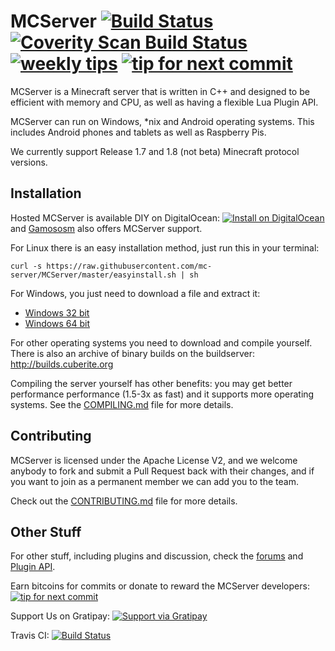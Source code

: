 MCServer [![Build Status](http://img.shields.io/travis/mc-server/MCServer/master.svg?style=flat)](https://travis-ci.org/mc-server/MCServer) [![Coverity Scan Build Status](https://scan.coverity.com/projects/1930/badge.svg)](https://scan.coverity.com/projects/1930) [![weekly tips](http://img.shields.io/gratipay/cuberite_team.svg?style=flat)](http://gratipay.com/cuberite_team)  [![tip for next commit](http://tip4commit.com/projects/74.svg)](http://tip4commit.com/projects/74)
========

MCServer is a Minecraft server that is written in C++ and designed to be efficient with memory and CPU, as well as having a flexible Lua Plugin API.

MCServer can run on Windows, *nix and Android operating systems. This includes Android phones and tablets as well as Raspberry Pis. 

We currently support Release 1.7 and 1.8 (not beta) Minecraft protocol versions.

Installation
------------
Hosted MCServer is available DIY on DigitalOcean: [![Install on DigitalOcean](http://doinstall.bearbin.net/button.svg)](http://doinstall.bearbin.net/install?url=https://github.com/mc-server/MCServer) and [Gamososm](https://gamocosm.com) also offers MCServer support.

For Linux there is an easy installation method, just run this in your terminal:

    curl -s https://raw.githubusercontent.com/mc-server/MCServer/master/easyinstall.sh | sh

For Windows, you just need to download a file and extract it:

 - [Windows 32 bit](http://builds.cuberite.org/job/MCServer%20Windows%20x86/lastSuccessfulBuild/artifact/Install/MCServer.zip)
 - [Windows 64 bit](http://builds.cuberite.org/job/MCServer%20Windows%20x64/lastSuccessfulBuild/artifact/Install/MCServer.zip)

For other operating systems you need to download and compile yourself. There is also an archive of binary builds on the buildserver: http://builds.cuberite.org

Compiling the server yourself has other benefits: you may get better performance performance (1.5-3x as fast) and it supports more operating systems. See the [COMPILING.md](https://github.com/mc-server/MCServer/blob/master/COMPILING.md) file for more details.

Contributing
------------

MCServer is licensed under the Apache License V2, and we welcome anybody to fork and submit a Pull Request back with their changes, and if you want to join as a permanent member we can add you to the team.

Check out the [CONTRIBUTING.md](https://github.com/mc-server/MCServer/blob/master/CONTRIBUTING.md) file for more details.

Other Stuff
-----------

For other stuff, including plugins and discussion, check the [forums](http://forum.mc-server.org) and [Plugin API](http://mc-server.xoft.cz/LuaAPI/).

Earn bitcoins for commits or donate to reward the MCServer developers: [![tip for next commit](http://tip4commit.com/projects/74.svg)](http://tip4commit.com/projects/74)

Support Us on Gratipay: [![Support via Gratipay](http://img.shields.io/gittip/cuberite_team.svg)](https://www.gratipay.com/cuberite_team)

Travis CI: [![Build Status](http://img.shields.io/travis/mc-server/MCServer.svg)](https://travis-ci.org/mc-server/MCServer)

